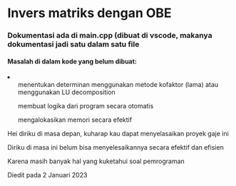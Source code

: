 <h1> Invers matriks dengan OBE </h1>
<h3> Dokumentasi ada di main.cpp (dibuat di vscode, makanya dokumentasi jadi satu dalam satu file </h3>
<h4> Masalah di dalam kode yang belum dibuat: </h4>
<li>
<ul> menentukan determinan menggunakan metode kofaktor (lama) atau menggunakan LU decomposition </ul>
<ul> membuat logika dari program secara otomatis </ul>
<ul> mengalokasikan memori secara efektif </ul>
</li>

<p> Hei diriku di masa depan, kuharap kau dapat menyelasaikan proyek gaje ini </p>
<p> Diriku di masa ini belum bisa menyelesaikannya secara efektif dan efisien </p>
<p> Karena masih banyak hal yang kuketahui soal pemrograman </p>
<p> Diedit pada 2 Januari 2023 </p>
